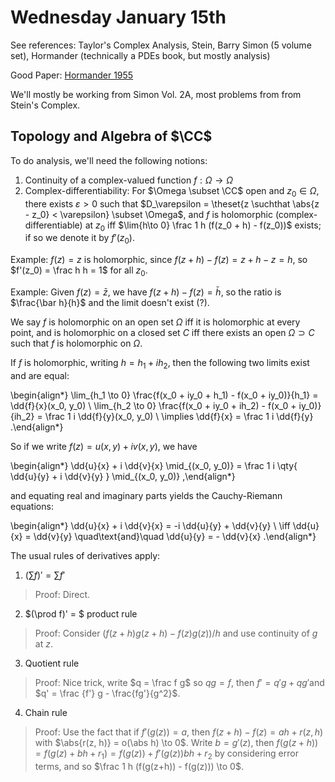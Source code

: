 # Wednesday January 15th

See references:
Taylor's Complex Analysis, Stein, Barry Simon (5 volume set), Hormander (technically a PDEs book, but mostly analysis)

Good Paper: [Hormander 1955](https://projecteuclid.org/download/pdf_1/euclid.acta/1485892151)

We'll mostly be working from Simon Vol. 2A, most problems from from Stein's Complex.

## Topology and Algebra of $\CC$

To do analysis, we'll need the following notions:

1. Continuity of a complex-valued function $f: \Omega \to \Omega$
2. Complex-differentiability: For $\Omega \subset \CC$ open and $z_0 \in \Omega$, there exists $\varepsilon > 0$ such that $D_\varepsilon = \theset{z \suchthat \abs{z - z_0} < \varepsilon} \subset \Omega$, and $f$ is holomorphic (complex-differentiable) at $z_0$ iff $\lim{h\to 0} \frac 1 h (f(z_0 + h) - f(z_0))$ exists; if so we denote it by $f'(z_0)$.

Example:
$f(z) = z$ is holomorphic, since $f(z+ h) - f(z) = z+h-z = h$, so $f'(z_0) = \frac h h = 1$ for all $z_0$.

Example:
Given $f(z) = \bar z$, we have $f(z+h)-f(z) = \bar h$, so the ratio is $\frac{\bar h}{h}$ and the limit doesn't exist (?).


We say $f$ is holomorphic on an open set $\Omega$ iff it is holomorphic at every point, and is holomorphic on a closed set $C$ iff there exists an open $\Omega \supset C$ such that $f$ is holomorphic on $\Omega$.

If $f$ is holomorphic, writing $h = h_1 + ih_2$, then the following two limits exist and are equal:

\begin{align*}
\lim_{h_1 \to 0} \frac{f(x_0 + iy_0 + h_1) - f(x_0 + iy_0)}{h_1} = \dd{f}{x}(x_0, y_0) \\
\lim_{h_2 \to 0} \frac{f(x_0 + iy_0 + ih_2) - f(x_0 + iy_0)}{ih_2} = \frac 1 i \dd{f}{y}(x_0, y_0) \\
\implies \dd{f}{x} = \frac 1  i \dd{f}{y}
.\end{align*}

So if we write $f(z) = u(x, y) + i v(x, y)$, we have

\begin{align*}
\dd{u}{x} + i \dd{v}{x} \mid_{(x_0, y_0)} = \frac 1 i \qty{
\dd{u}{y} + i \dd{v}{y}
} \mid_{(x_0, y_0)}
,\end{align*}

and equating real and imaginary parts yields the Cauchy-Riemann equations:

\begin{align*}
\dd{u}{x} + i \dd{v}{x} = -i \dd{u}{y} + \dd{v}{y} \\
\iff \dd{u}{x} = \dd{v}{y} \quad\text{and}\quad \dd{u}{y} = - \dd{v}{x}
.\end{align*}

The usual rules of derivatives apply:

1. $(\sum f)' = \sum f'$

  > Proof: Direct.

2. $(\prod f)' = $ product rule
  
  > Proof: Consider $(f(z+h)g(z+h) - f(z)g(z))/h$ and use continuity of $g$ at $z$.

3. Quotient rule
  
  > Proof: Nice trick, write $q = \frac f g$ so $qg = f$, then $f' = q'g + qg'$and $q' = \frac {f'} g - \frac{fg'}{g^2}$.

4. Chain rule

  > Proof: Use the fact that if $f'(g(z)) = a$, then $f(z+h) - f(z) = a h + r(z, h)$ with $\abs{r(z, h)} = o(\abs h) \to 0$.
  > Write $b = g'(z)$, then $f(g(z + h)) = f(g(z) + b h + r_1 ) = f(g(z)) + f'(g(z))bh + r_2$ by considering error terms, and so $\frac 1 h (f(g(z+h)) - f(g(z))) \to 0$.

